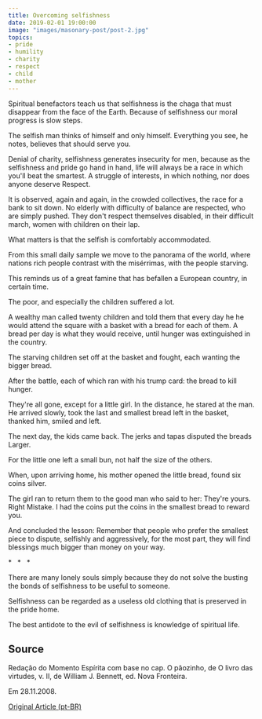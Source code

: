 ```yaml
---
title: Overcoming selfishness
date: 2019-02-01 19:00:00
image: "images/masonary-post/post-2.jpg"
topics: 
- pride
- humility
- charity
- respect
- child
- mother
---
```


Spiritual benefactors teach us that selfishness is the chaga that must
disappear from the face of the Earth. Because of selfishness our moral progress is
slow steps.

The selfish man thinks of himself and only himself. Everything you see, he notes, believes that
should serve you.

Denial of charity, selfishness generates insecurity for men, because as the
selfishness and pride go hand in hand, life will always be a race in which
you'll beat the smartest. A struggle of interests, in which nothing, nor does anyone deserve
Respect.

It is observed, again and again, in the crowded collectives, the race for a bank
to sit down. No elderly with difficulty of balance are respected, who are
simply pushed. They don't respect themselves disabled, in their difficult march,
women with children on their lap.

What matters is that the selfish is comfortably accommodated.

From this small daily sample we move to the panorama of the world, where nations
rich people contrast with the misérrimas, with the people starving.

This reminds us of a great famine that has befallen a European country, in
certain time.

The poor, and especially the children suffered a lot.

A wealthy man called twenty children and told them that every day he
he would attend the square with a basket with a bread for each of them. A bread per
day is what they would receive, until hunger was extinguished in the country.

The starving children set off at the basket and fought, each
wanting the bigger bread.

After the battle, each of which ran with his trump card: the bread to kill
hunger.

They're all gone, except for a little girl. In the distance, he stared at the man.
He arrived slowly, took the last and smallest bread left in the basket, thanked him,
smiled and left.

The next day, the kids came back. The jerks and tapas disputed the breads
Larger.

For the little one left a small bun, not half the size of the others.

When, upon arriving home, his mother opened the little bread, found six coins
silver.

The girl ran to return them to the good man who said to her: They're yours. Right
Mistake. I had the coins put the coins in the smallest bread to reward you.

And concluded the lesson: Remember that people who prefer the smallest piece to
dispute, selfishly and aggressively, for the most part, they will find blessings
much bigger than money on your way.

*   *   *

There are many lonely souls simply because they do not solve the
busting the bonds of selfishness to be useful to someone.

Selfishness can be regarded as a useless old clothing that is preserved in the
pride home.

The best antidote to the evil of selfishness is knowledge of spiritual life.

## Source
Redação do Momento Espírita com base no cap. O pãozinho,
de O livro das virtudes, v. II, de William J. Bennett,
ed. Nova Fronteira.

Em 28.11.2008.

[Original Article (pt-BR)](http://momento.com.br/pt/ler_texto.php?id=650)
